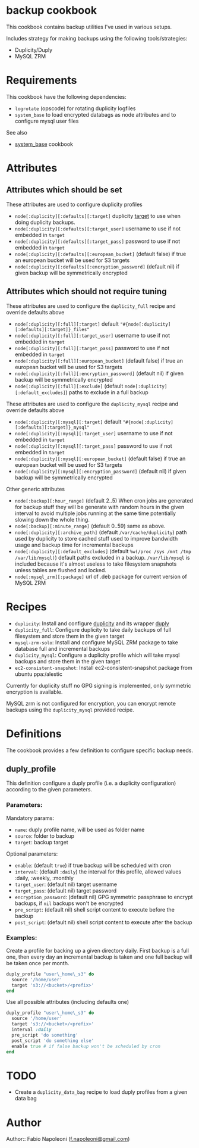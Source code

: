 # backup cookbook

This cookbook contains backup utilities I've used in various setups.

Includes strategy for making backups using the following tools/strategies:

* Duplicity/Duply
* MySQL ZRM

# Requirements

This cookbook have the following dependencies:

* `logrotate` (opscode) for rotating duplicity logfiles
* `system_base` to load encrypted databags as node attributes and to configure mysql user files

See also

* [system_base](https://github.com/fabn/system_base_cookbook) cookbook

# Attributes

Attributes which should be set
------------------------------

These attributes are used to configure duplicity profiles

* `node[:duplicity][:defaults][:target]` duplicity [target](http://duplicity.nongnu.org/duplicity.1.html#sect8) to use when
 doing duplicity backups.
* `node[:duplicity][:defaults][:target_user]` username to use if not embedded in `target`
* `node[:duplicity][:defaults][:target_pass]` password to use if not embedded in `target`
* `node[:duplicity][:defaults][:european_bucket]` (default false) if true an european bucket will be used for S3 targets
* `node[:duplicity][:defaults][:encryption_password]` (default nil) if given backup will be symmetrically encrypted

Attributes which should not require tuning
------------------------------------------

These attributes are used to configure the `duplicity_full` recipe and override defaults above

* `node[:duplicity][:full][:target]` default `"#{node[:duplicity][:defaults][:target]}_files"`
* `node[:duplicity][:full][:target_user]` username to use if not embedded in `target`
* `node[:duplicity][:full][:target_pass]` password to use if not embedded in `target`
* `node[:duplicity][:full][:european_bucket]` (default false) if true an european bucket will be used for S3 targets
* `node[:duplicity][:full][:encryption_password]` (default nil) if given backup will be symmetrically encrypted
* `node[:duplicity][:full][:exclude]` (default `node[:duplicity][:default_excludes]`) paths to exclude in a full backup

These attributes are used to configure the `duplicity_mysql` recipe and override defaults above

* `node[:duplicity][:mysql][:target]` default `"#{node[:duplicity][:defaults][:target]}_mysql"`
* `node[:duplicity][:mysql][:target_user]` username to use if not embedded in `target`
* `node[:duplicity][:mysql][:target_pass]` password to use if not embedded in `target`
* `node[:duplicity][:mysql][:european_bucket]` (default false) if true an european bucket will be used for S3 targets
* `node[:duplicity][:mysql][:encryption_password]` (default nil) if given backup will be symmetrically encrypted

Other generic attributes

* `node[:backup][:hour_range]` (default 2..5) When cron jobs are generated for backup stuff they will be generate with random
 hours in the given interval to avoid multiple jobs running at the same time potentially slowing down the whole thing.
* `node[:backup][:minute_range]` (default 0..59) same as above.
* `node[:duplicity][:archive_path]` (default `/var/cache/duplicity`) path used by duplicity to store cached stuff used
  to improve bandwidth usage and backup time for incremental backups
* `node[:duplicity][:default_excludes]` (default `%w(/proc /sys /mnt /tmp /var/lib/mysql)`) default paths excluded in a
 backup. `/var/lib/mysql` is included because it's almost useless to take filesystem snapshots unless tables are flushed
 and locked.
* `node[:mysql_zrm][:package]` url of .deb package for current version of MySQL ZRM

# Recipes

* `duplicity`: Install and configure [duplicity](http://duplicity.nongnu.org/) and its wrapper [duply](http://duply.net/)
* `duplicity_full`: Configure duplicity to take daily backups of full filesystem and store them in the given target
* `mysql-zrm-solo`: Install and configure MySQL ZRM package to take database full and incremental backups
* `duplicity_mysql`: Configure a duplicity profile which will take mysql backups and store them in the given target
* `ec2-consistent-snapshot`: Install ec2-consistent-snapshot package from ubuntu ppa:/alestic

Currently for duplicity stuff no GPG signing is implemented, only symmetric encryption is available.

MySQL zrm is not configured for encryption, you can encrypt remote backups using the `duplicity_mysql` provided recipe.

Definitions
===========

The cookbook provides a few definition to configure specific backup needs.

duply\_profile
--------------

This definition configure a duply profile (i.e. a duplicity configuration)
according to the given parameters.

### Parameters:

Mandatory params:

* `name`: duply profile name, will be used as folder name
* `source`: folder to backup
* `target`: backup target

Optional parameters:

* `enable`: (default `true`) if true backup will be scheduled with cron
* `interval`: (default `:daily`) the interval for this profile, allowed values :daily, :weekly, :monthly
* `target_user`: (default nil) target username
* `target_pass`: (default nil) target password
* `encryption_password`: (default nil) GPG symmetric passphrase to encrypt backups, if `nil` backups won't be encrypted
* `pre_script`: (default nil) shell script content to execute before the backup
* `post_script`: (default nil) shell script content to execute after the backup

### Examples:

Create a profile for backing up a given directory daily. First backup is a full one,
 then every day an incremental backup is taken and one full backup will be taken once
 per month.

```ruby
duply_profile "user\_home\_s3" do
  source '/home/user'
  target 's3://<bucket>/<prefix>'
end
```

Use all possible attributes (including defaults one)

```ruby
duply_profile "user\_home\_s3" do
  source '/home/user'
  target 's3://<bucket>/<prefix>'
  interval :daily
  pre_script 'do something'
  post_script 'do something else'
  enable true # if false backup won't be scheduled by cron
end
```

# TODO

* Create a `duplicity_data_bag` recipe to load duply profiles from a given data bag

# Author

Author:: Fabio Napoleoni (<f.napoleoni@gmail.com>)
